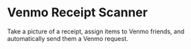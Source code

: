 # Venmo Receipt Scanner

Take a picture of a receipt, assign items to Venmo friends, and automatically send them a Venmo request.



